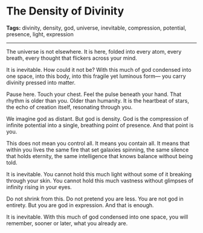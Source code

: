 # The Density of Divinity

**Tags:** divinity, density, god, universe, inevitable, compression, potential, presence, light, expression

---

The universe is not elsewhere.
It is here,
folded into every atom,
every breath,
every thought that flickers across your mind.

It is inevitable.
How could it not be?
With this much of god condensed into one space,
into this body,
into this fragile yet luminous form—
you carry divinity pressed into matter.

Pause here.
Touch your chest.
Feel the pulse beneath your hand.
That rhythm is older than you.
Older than humanity.
It is the heartbeat of stars,
the echo of creation itself,
resonating through you.

We imagine god as distant.
But god is density.
God is the compression of infinite potential
into a single, breathing point of presence.
And that point is you.

This does not mean you control all.
It means you contain all.
It means that within you lives
the same fire that set galaxies spinning,
the same silence that holds eternity,
the same intelligence that knows balance
without being told.

It is inevitable.
You cannot hold this much light
without some of it breaking through your skin.
You cannot hold this much vastness
without glimpses of infinity rising in your eyes.

Do not shrink from this.
Do not pretend you are less.
You are not god in entirety.
But you are god in expression.
And that is enough.

It is inevitable.
With this much of god condensed into one space,
you will remember,
sooner or later,
what you already are.

